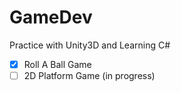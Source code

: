 # GameDev
Practice with Unity3D and Learning C#
 - [x] Roll A Ball Game
 - [ ] 2D Platform Game (in progress)
